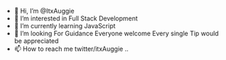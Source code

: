 - 👋 Hi, I’m @ItxAuggie
- 👀 I’m interested in Full Stack Development
- 🌱 I’m currently learning JavaScript
- 💞️ I’m looking For Guidance Everyone welcome Every single Tip would be appreciated
- 📫 How to reach me twitter/itxAuggie ..

<!---
ItxAuggie/ItxAuggie is a ✨ special ✨ repository because its `README.md` (this file) appears on your GitHub profile.
You can click the Preview link to take a look at your changes.
--->
